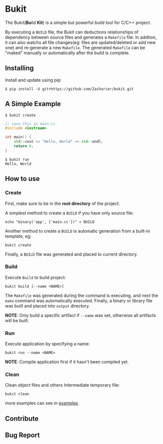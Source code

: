# Bukit

The Bukit(**Bu**ild **Kit**) is a simple but powerful build tool for C/C++ project. 

By executing a `BUILD` file, the Bukit can deductions relationships of dependency between source files and generates a `Makefile` file. In addtion, it can also watchs all file changes(eg: files are updated/deleted or add new one) and re-generate a new `Makefile`. The generated `Makefile` can be "maked" manually or automatically after the build is complete. 

## Installing
Install and update using pip:
```shell
$ pip install -U git+https://github.com/Zacharier/bukit.git
```

## A Simple Example
```shell
$ bukit create
```
```c++
// save this as main.cc.
#include <iostream>

int main() {
    std::cout << "Hello, World" << std::endl;
    return 0;
}
```
```shell
$ bukit run
Hello, World
```

## How to use

### Create
First, make sure to be in the **root directory** of the project.


A simplest method to create a `BUILD` if you have only source file:

```shell
echo "binary('app', ['main.cc'])" > BUILD
```

Another method to create a `BUILD` is automatic generation from a built-in template, eg:

```shell
bukit create
```

Finally, a `BUILD` file was generated and placed to current directory.

### Build
Execute `Build` to build project:
```Shell
bukit build [--name <NAME>]
```

The `Makefile` was generated during the command is executing, and next the `make` command was automatically executed. Finally, a binary or library file was built and placed into `output` directory.

**NOTE**: Only build a specific artifact if `--name` was set, otherwise all artifacts will be built.

### Run

Execute application by specifying a name:
```Shell
bukit run --name <NAME>
```
**NOTE**: Compile application first if it hasn't been compiled yet.

### Clean
Clean object files and others Intermediate temporary file:

```Shell
bukit clean
```

more examples can see in [examples](examples).

## Contribute

## Bug Report

